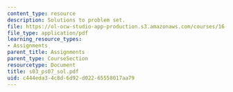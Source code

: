 ```yaml
---
content_type: resource
description: Solutions to problem set.
file: https://ol-ocw-studio-app-production.s3.amazonaws.com/courses/16-01-unified-engineering-i-ii-iii-iv-fall-2005-spring-2006/c444eda34c8d6d92d02265558017aa79_s03_ps07_sol.pdf
file_type: application/pdf
learning_resource_types:
- Assignments
parent_title: Assignments
parent_type: CourseSection
resourcetype: Document
title: s03_ps07_sol.pdf
uid: c444eda3-4c8d-6d92-d022-65558017aa79
---
```

